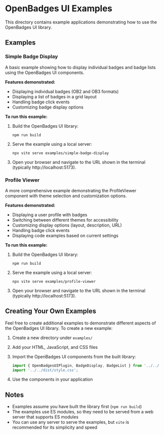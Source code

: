 # OpenBadges UI Examples

This directory contains example applications demonstrating how to use the OpenBadges UI library.

## Examples

### Simple Badge Display

A basic example showing how to display individual badges and badge lists using the OpenBadges UI components.

**Features demonstrated:**
- Displaying individual badges (OB2 and OB3 formats)
- Displaying a list of badges in a grid layout
- Handling badge click events
- Customizing badge display options

**To run this example:**

1. Build the OpenBadges UI library:
   ```
   npm run build
   ```

2. Serve the example using a local server:
   ```
   npx vite serve examples/simple-badge-display
   ```

3. Open your browser and navigate to the URL shown in the terminal (typically http://localhost:5173).

### Profile Viewer

A more comprehensive example demonstrating the ProfileViewer component with theme selection and customization options.

**Features demonstrated:**
- Displaying a user profile with badges
- Switching between different themes for accessibility
- Customizing display options (layout, description, URL)
- Handling badge click events
- Displaying code examples based on current settings

**To run this example:**

1. Build the OpenBadges UI library:
   ```
   npm run build
   ```

2. Serve the example using a local server:
   ```
   npx vite serve examples/profile-viewer
   ```

3. Open your browser and navigate to the URL shown in the terminal (typically http://localhost:5173).

## Creating Your Own Examples

Feel free to create additional examples to demonstrate different aspects of the OpenBadges UI library. To create a new example:

1. Create a new directory under `examples/`
2. Add your HTML, JavaScript, and CSS files
3. Import the OpenBadges UI components from the built library:
   ```js
   import { OpenBadgesUIPlugin, BadgeDisplay, BadgeList } from '../../dist/openbadges-ui.es.js';
   import '../../dist/style.css';
   ```

4. Use the components in your application

## Notes

- Examples assume you have built the library first (`npm run build`)
- The examples use ES modules, so they need to be served from a web server that supports ES modules
- You can use any server to serve the examples, but `vite` is recommended for its simplicity and speed
